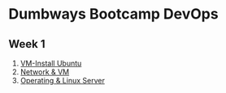 # Dumbways Bootcamp DevOps
## Week 1
1. [VM-Install Ubuntu](https://github.com/radianmy4/devops20-dumbways--Radian-Mulya-/tree/Master/Week1/VM-InstallUbuntu)
2. [Network & VM](https://github.com/radianmy4/devops20-dumbways--Radian-Mulya-/tree/Master/Week1/Networking%20%26%20VM)
3. [Operating & Linux Server](https://github.com/radianmy4/devops20-dumbways--Radian-Mulya-/tree/Master/Week1/Operating%20System%20%26%20Linux%20Server)
